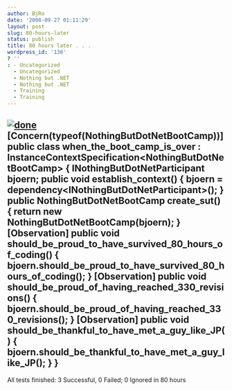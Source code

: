 ```yaml
---
author: BjRo
date: '2008-09-27 01:11:29'
layout: post
slug: 80-hours-later
status: publish
title: 80 hours later . . .
wordpress_id: '138'
? ''
: - Uncategorized
  - Uncategorized
  - Nothing but .NET
  - Nothing but .NET
  - Training
  - Training
---
```


[![done](http://www.bjoernrochel.de/wp-content/uploads/2008/09/done-thumb.jpg)](http://www.bjoernrochel.de/wp-content/uploads/2008/09/done.jpg)
[Concern(typeof(NothingButDotNetBootCamp))] public class
when\_the\_boot\_camp\_is\_over :
InstanceContextSpecification<NothingButDotNetBootCamp\> {
INothingButDotNetParticipant bjoern; public void establish\_context() {
bjoern = dependency<INothingButDotNetParticipant\>(); } public
NothingButDotNetBootCamp create\_sut() { return new
NothingButDotNetBootCamp(bjoern); } [Observation] public void
should\_be\_proud\_to\_have\_survived\_80\_hours\_of\_coding() {
bjoern.should\_be\_proud\_to\_have\_survived\_80\_hours\_of\_coding(); }
[Observation] public void
should\_be\_proud\_of\_having\_reached\_330\_revisions() {
bjoern.should\_be\_proud\_of\_having\_reached\_330\_revisions(); }
[Observation] public void
should\_be\_thankful\_to\_have\_met\_a\_guy\_like\_JP() {
bjoern.should\_be\_thankful\_to\_have\_met\_a\_guy\_like\_JP(); } }
----------------------------------------------------------------------------------------------------------
All tests finished: 3 Successful, 0 Failed; 0 Ignored in 80 hours
